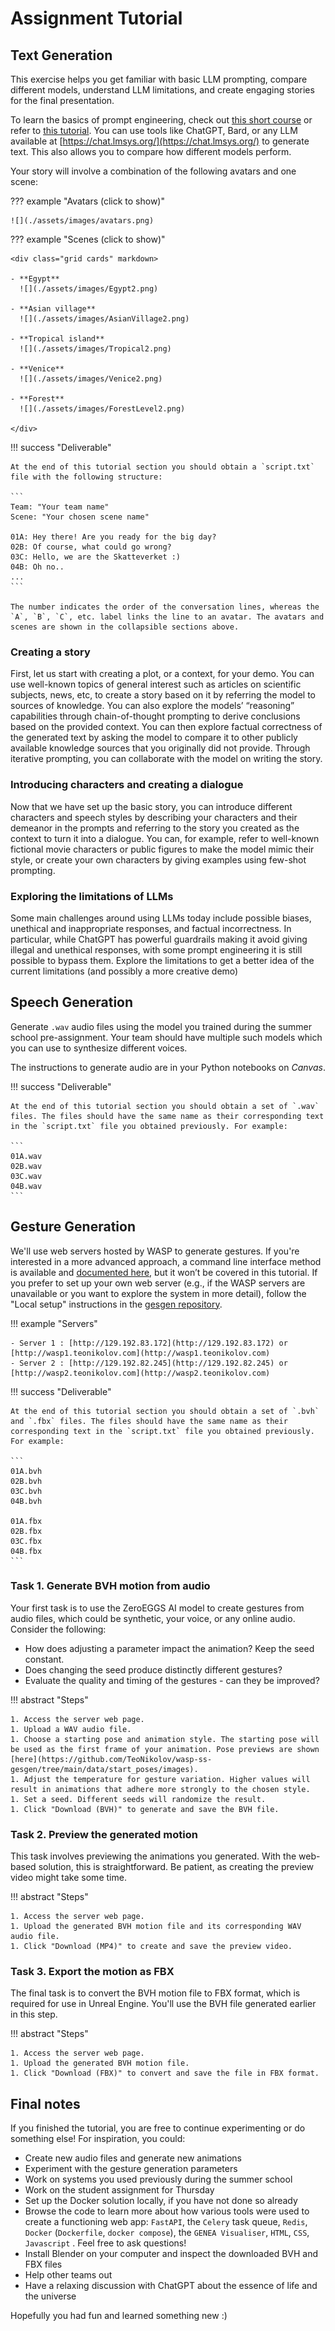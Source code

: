 # Assignment Tutorial

## Text Generation

This exercise helps you get familiar with basic LLM prompting, compare different models, understand LLM limitations, and create engaging stories for the final presentation.

To learn the basics of prompt engineering, check out [this short course](https://learn.deeplearning.ai/login?redirect_course=chatgpt-prompt-eng) or refer to [this tutorial](https://www.promptingguide.ai/). You can use tools like ChatGPT, Bard, or any LLM available at [https://chat.lmsys.org/](https://chat.lmsys.org/) to generate text. This also allows you to compare how different models perform.

Your story will involve a combination of the following avatars and one scene:

??? example "Avatars (click to show)"
    
    ![](./assets/images/avatars.png)

??? example "Scenes (click to show)"
    
    <div class="grid cards" markdown>
    
    - **Egypt**
      ![](./assets/images/Egypt2.png)
    
    - **Asian village**
      ![](./assets/images/AsianVillage2.png)
    
    - **Tropical island**
      ![](./assets/images/Tropical2.png)
    
    - **Venice**
      ![](./assets/images/Venice2.png)
    
    - **Forest**
      ![](./assets/images/ForestLevel2.png)
    
    </div>

!!! success "Deliverable"
    
    At the end of this tutorial section you should obtain a `script.txt` file with the following structure:

    ```
    Team: "Your team name"
    Scene: "Your chosen scene name"
    
    01A: Hey there! Are you ready for the big day?
    02B: Of course, what could go wrong?
    03C: Hello, we are the Skatteverket :)
    04B: Oh no..
    ...
    ```
    
    The number indicates the order of the conversation lines, whereas the `A`, `B`, `C`, etc. label links the line to an avatar. The avatars and scenes are shown in the collapsible sections above.

### Creating a story

First, let us start with creating a plot, or a context, for your demo. You can use well-known topics of 
general interest such as articles on scientific subjects, news, etc, to create a story based on it by 
referring the model to sources of knowledge. You can also explore the models’ “reasoning” capabilities 
through chain-of-thought prompting to derive conclusions based on the provided context. You can then 
explore factual correctness of the generated text by asking the model to compare it to other publicly 
available knowledge sources that you originally did not provide. Through iterative prompting, you can 
collaborate with the model on writing the story.

### Introducing characters and creating a dialogue

Now that we have set up the basic story, you can introduce different characters and speech styles by 
describing your characters and their demeanor in the prompts and referring to the story you created as 
the context to turn it into a dialogue. You can, for example, refer to well-known fictional movie 
characters or public figures to make the model mimic their style, or create your own characters by giving 
examples using few-shot prompting.

### Exploring the limitations of LLMs

Some main challenges around using LLMs today include possible biases, unethical and inappropriate 
responses, and factual incorrectness. In particular, while ChatGPT has powerful guardrails making it
avoid giving illegal and unethical responses, with some prompt engineering it is still possible to bypass 
them. Explore the limitations to get a better idea of the current limitations (and possibly a more creative 
demo)

## Speech Generation

Generate `.wav` audio files using the model you trained during the summer school pre-assignment. Your team should have multiple such models which you can use to synthesize different voices.

The instructions to generate audio are in your Python notebooks on *Canvas*.

!!! success "Deliverable"
    
    At the end of this tutorial section you should obtain a set of `.wav` files. The files should have the same name as their corresponding text in the `script.txt` file you obtained previously. For example:
    
    ```
    01A.wav
    02B.wav
    03C.wav
    04B.wav
    ```

## Gesture Generation

We'll use web servers hosted by WASP to generate gestures. If you're interested in a more advanced approach, a command line interface method is available and [documented here](https://github.com/TeoNikolov/wasp-ss-gesgen/blob/main/tutorial.md#approach-b---docker-cli), but it won’t be covered in this tutorial. If you prefer to set up your own web server (e.g., if the WASP servers are unavailable or you want to explore the system in more detail), follow the "Local setup" instructions in the [gesgen repository](https://github.com/TeoNikolov/wasp-ss2023-gesgen/).

!!! example "Servers"
    
    - Server 1 : [http://129.192.83.172](http://129.192.83.172) or [http://wasp1.teonikolov.com](http://wasp1.teonikolov.com)
    - Server 2 : [http://129.192.82.245](http://129.192.82.245) or [http://wasp2.teonikolov.com](http://wasp2.teonikolov.com)

!!! success "Deliverable"
    
    At the end of this tutorial section you should obtain a set of `.bvh` and `.fbx` files. The files should have the same name as their corresponding text in the `script.txt` file you obtained previously. For example:
    
    ```
    01A.bvh
    02B.bvh
    03C.bvh
    04B.bvh
    
    01A.fbx
    02B.fbx
    03C.fbx
    04B.fbx
    ```

### Task 1. Generate BVH motion from audio

Your first task is to use the ZeroEGGS AI model to create gestures from audio files, which could be synthetic, your voice, or any online audio. Consider the following:

- How does adjusting a parameter impact the animation? Keep the seed constant.
- Does changing the seed produce distinctly different gestures?
- Evaluate the quality and timing of the gestures - can they be improved?

!!! abstract "Steps"
    	
    1. Access the server web page.
    1. Upload a WAV audio file.
    1. Choose a starting pose and animation style. The starting pose will be used as the first frame of your animation. Pose previews are shown [here](https://github.com/TeoNikolov/wasp-ss-gesgen/tree/main/data/start_poses/images).
    1. Adjust the temperature for gesture variation. Higher values will result in animations that adhere more strongly to the chosen style.
    1. Set a seed. Different seeds will randomize the result.
    1. Click "Download (BVH)" to generate and save the BVH file.

### Task 2. Preview the generated motion

This task involves previewing the animations you generated. With the web-based solution, this is straightforward. Be patient, as creating the preview video might take some time.

!!! abstract "Steps"
    
    1. Access the server web page.
    1. Upload the generated BVH motion file and its corresponding WAV audio file.
    1. Click "Download (MP4)" to create and save the preview video.

### Task 3. Export the motion as FBX

The final task is to convert the BVH motion file to FBX format, which is required for use in Unreal Engine. You'll use the BVH file generated earlier in this step.

!!! abstract "Steps"
    
    1. Access the server web page.
    1. Upload the generated BVH motion file.
    1. Click "Download (FBX)" to convert and save the file in FBX format.

## Final notes

If you finished the tutorial, you are free to continue experimenting or do something else! For inspiration, you could:

- Create new audio files and generate new animations
- Experiment with the gesture generation parameters
- Work on systems you used previously during the summer school
- Work on the student assignment for Thursday
- Set up the Docker solution locally, if you have not done so already
- Browse the code to learn more about how various tools were used to create a functioning web app: `FastAPI`, the `Celery` task queue, `Redis`, `Docker` (`Dockerfile`, `docker compose`), the `GENEA Visualiser`, `HTML`, `CSS`, `Javascript` . Feel free to ask questions!
- Install Blender on your computer and inspect the downloaded BVH and FBX files
- Help other teams out
- Have a relaxing discussion with ChatGPT about the essence of life and the universe

Hopefully you had fun and learned something new :)

